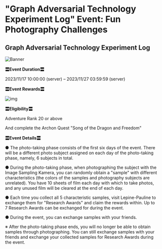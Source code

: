 # "Graph Adversarial Technology Experiment Log" Event: Fun Photography Challenges
## Graph Adversarial Technology Experiment Log
![Banner](https://sdk.hoyoverse.com/upload/ann/2023/10/25/6a7b94a1f1cebbfdcdfe382e32025bec_777918564047204546.jpg)

**〓Event Duration〓**

2023/11/17 10:00:00 (server) – 2023/11/27 03:59:59 (server)

**〓Event Rewards〓**

![img](https://sdk.hoyoverse.com/upload/ann/2023/10/13/de2fab6838afc99edc9c51abd33a0931_8446167855008993370.jpg)

**〓Eligibility〓**

Adventure Rank 20 or above

And complete the Archon Quest "Song of the Dragon and Freedom"

**〓Event Details〓**

● The photo-taking phase consists of the first six days of the event. There will be a different photo subject assigned on each day of the photo-taking phase, namely, 6 subjects in total.

● During the photo-taking phase, when photographing the subject with the Image Sampling Kamera, you can randomly obtain a "sample" with different characteristics (the colors of the samples and photography subjects are unrelated). You have 10 sheets of film each day with which to take photos, and any unused film will be cleared at the end of each day.

● Each time you collect all 5 characteristic samples, visit Lepine-Pauline to exchange them for "Research Awards" and claim the rewards within. Up to 7 Research Awards can be exchanged for during the event.

● During the event, you can exchange samples with your friends.

※ After the photo-taking phase ends, you will no longer be able to obtain samples through photographing. You can still exchange samples with your friends and exchange your collected samples for Research Awards during the event.

